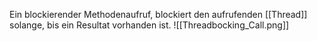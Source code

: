 Ein blockierender Methodenaufruf, blockiert den aufrufenden [[Thread]] solange, bis ein Resultat vorhanden ist.
![[Threadbocking_Call.png]]